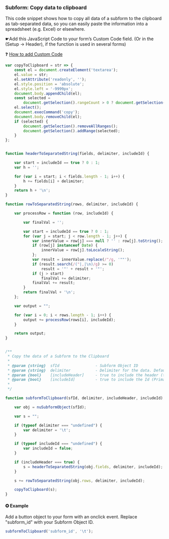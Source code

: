 ### Subform: Copy data to clipboard

This code snippet shows how to copy all data of a subform to the clipboard as tab-separated data, so you can easily paste the information into a spreadsheet (e.g. Excel) or elsewhere. 

☛Add this JavaScript Code to your form’s Custom Code field. (Or in the (Setup -> Header), if the function is used in several forms)

❓ [How to add Custom Code](/common/form_add_custom_code_javascript.gif)


```javascript
var copyToClipboard = str => {
    const el = document.createElement('textarea');
    el.value = str;
    el.setAttribute('readonly', '');
    el.style.position = 'absolute';
    el.style.left = '-9999px';
    document.body.appendChild(el);
    const selected =
        document.getSelection().rangeCount > 0 ? document.getSelection().getRangeAt(0) : false;
    el.select();
    document.execCommand('copy');
    document.body.removeChild(el);
    if (selected) {
        document.getSelection().removeAllRanges();
        document.getSelection().addRange(selected);
    }
};


function headerToSeparatedString(fields, delimiter, includeId) {

    var start = includeId == true ? 0 : 1;
    var h = '';

    for (var i = start; i < fields.length - 1; i++) {
        h += fields[i] + delimiter;
    }
    return h + '\n';
}

function rowToSeparatedString(rows, delimiter, includeId) {

    var processRow = function (row, includeId) {

        var finalVal = '';

        var start = includeId == true ? 0 : 1;
        for (var j = start; j < row.length - 1; j++) {
            var innerValue = row[j] === null ? '' : row[j].toString();
            if (row[j] instanceof Date) {
                innerValue = row[j].toLocaleString();
            };
            var result = innerValue.replace(/"/g, '""');
            if (result.search(/("|,|\n)/g) >= 0)
                result = '"' + result + '"';
            if (j > start)
                finalVal += delimiter;
            finalVal += result;
        }
        return finalVal + '\n';
    };

    var output = "";

    for (var i = 0; i < rows.length - 1; i++) {
        output += processRow(rows[i], includeId);
    }

    return output;
}


/**
 * Copy the data of a Subform to the Clipboard
 *
 * @param {string}  sfId                - Subform Object ID
 * @param {string}  delimiter       	- Delimiter for the data. Default: \t  (tabulator)
 * @param {bool}    [includeHeader]     - true to include the header (titles)
 * @param {bool}    [includeId]  	    - true to include the Id (Primary Key)
 *
 */

function subformToClipboard(sfId, delimiter, includeHeader, includeId) {

    var obj = nuSubformObject(sfId);

    var s = "";

    if (typeof delimiter === "undefined") {
        var delimiter = '\t';
    }

    if (typeof includeId === "undefined") {
        var includeId = false;
    }

    if (includeHeader === true) {
        s = headerToSeparatedString(obj.fields, delimiter, includeId);
    }

    s += rowToSeparatedString(obj.rows, delimiter, includeId);

    copyToClipboard(s);
}
```

#### ✪ Example

Add a button object to your form with an onclick event. Replace "subform_id" with your Subform Object ID.

```javascript
subformToClipboard('subform_id', '\t');
```
